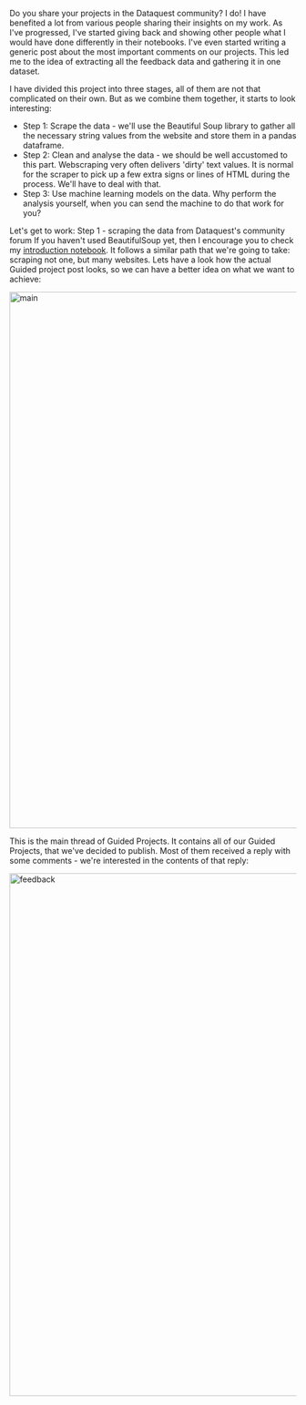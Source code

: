 Do you share your projects in the Dataquest community? I do!  I have benefited a lot from various people sharing their insights on my work. 
As I've progressed, I've started giving back and showing other people what I would have done differently in their notebooks. 
I've even started writing a generic post about the most important comments on our projects. 
This led me to the idea of extracting all the feedback data and gathering it in one dataset.  

I have divided this project into three stages, all of them are not that complicated on their own. But as we combine them together, it starts to look interesting:

* Step 1: Scrape the data - we'll use the Beautiful Soup library to gather all the necessary string values from the website and store them in a pandas dataframe.
* Step 2: Clean and analyse the data - we should be well accustomed to this part. Webscraping very often delivers 'dirty' text values. It is normal for the scraper to pick up a few extra signs or lines of HTML during the process. We'll have to deal with that.
* Step 3: Use machine learning models on the data. Why perform the analysis yourself, when you can send the machine to do that work for you?

Let's get to work:
Step 1 - scraping the data from Dataquest's community forum
If you haven't used BeautifulSoup yet, then I encourage you to check my [introduction notebook](scraping). It follows a similar path that we're going to take: 
scraping not one, but many websites. Lets have a look how the actual Guided project post looks, so we can have a better idea on what we want to achieve:

<img width="942" alt="main" src="https://user-images.githubusercontent.com/87883118/144956101-27b15dc3-4ad2-473f-870a-faa241819d02.png">

This is the main thread of Guided Projects. It contains all of our Guided Projects, that we've decided to publish. Most of them received a reply with some comments - we're interested in the contents of that reply:

<img width="918" alt="feedback" src="https://user-images.githubusercontent.com/87883118/144956671-3c8dc0bc-1922-4a12-9c73-5e4b549d93af.png">





